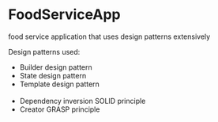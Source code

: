 # FoodServiceApp
food service application that uses design patterns extensively

Design patterns used:
<ul>
    <li>Builder design pattern</li>
    <li>State design pattern</li>
    <li>Template design pattern</li>
    <br/>
    <li>Dependency inversion SOLID principle</li>
    <li>Creator GRASP principle</li>
</ul>
